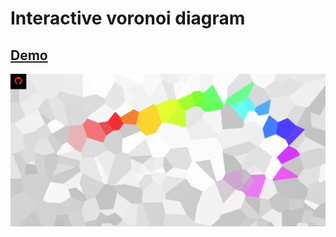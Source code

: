 # Interactive voronoi diagram
 ## [Demo](https://svsem.dev/static/voronoi-diagram/)
 ![Screenshot](images/screenshot.png)
